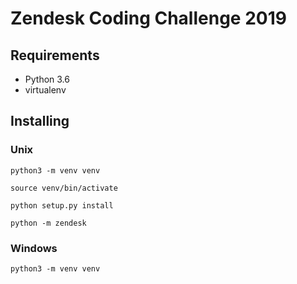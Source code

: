 # Zendesk Coding Challenge 2019

## Requirements
- Python 3.6
- virtualenv

## Installing
### Unix
`python3 -m venv venv`

`source venv/bin/activate`

`python setup.py install`

`python -m zendesk`

### Windows
`python3 -m venv venv`